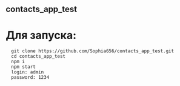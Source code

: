 ## contacts_app_test

# Для запуска:
      git clone https://github.com/Sophia656/contacts_app_test.git
      cd contacts_app_test
      npm i
      npm start
      login: admin
      password: 1234

